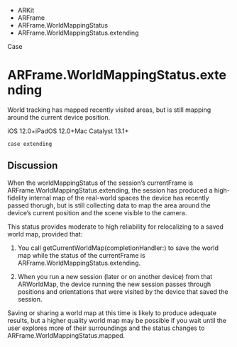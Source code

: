 

- ARKit
- ARFrame
- ARFrame.WorldMappingStatus
-  ARFrame.WorldMappingStatus.extending 

Case

# ARFrame.WorldMappingStatus.extending

World tracking has mapped recently visited areas, but is still mapping around the current device position.

iOS 12.0+iPadOS 12.0+Mac Catalyst 13.1+

``` source
case extending
```

## Discussion

When the worldMappingStatus of the session’s currentFrame is ARFrame.WorldMappingStatus.extending, the session has produced a high-fidelity internal map of the real-world spaces the device has recently passed thorugh, but is still collecting data to map the area around the device’s current position and the scene visible to the camera.

This status provides moderate to high reliability for relocalizing to a saved world map, provided that:

1.  You call getCurrentWorldMap(completionHandler:) to save the world map while the status of the currentFrame is ARFrame.WorldMappingStatus.extending.

2.  When you run a new session (later or on another device) from that ARWorldMap, the device running the new session passes through positions and orientations that were visited by the device that saved the session.

Saving or sharing a world map at this time is likely to produce adequate results, but a higher quality world map may be possible if you wait until the user explores more of their surroundings and the status changes to ARFrame.WorldMappingStatus.mapped.

